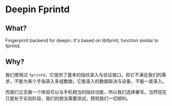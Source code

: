 # Deepin Fprintd

## What?

Fingerprint backend for deepin. It's based on libfprint, function similar to fprintd. 


## Why?

我们使用过 `fprintd`，它提供了基本的指纹录入与验证接口。但它不满足我们的需求，不能为某个手指录入多组数据，它能录入的数据取决与设备，不能一直录入。

而我们立志做一个体验可以与手机相当的指纹功能，所以我们选择重写。当然现在只是处于实验阶段，我们的想法需要测试，预祝我们一切顺利。
